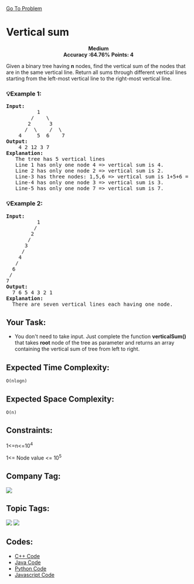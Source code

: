  [Go To Problem](https://www.geeksforgeeks.org/problems/vertical-sum/1)
# Vertical sum
<div align="center">
  <strong>Medium</strong>    
</div>
<div align="center">
       <strong>Accuracy :64.76%</strong>    
               <strong>Points: 4</strong>
</div>

Given a binary tree having **n** nodes, find the vertical sum of the nodes that are in the same vertical line. Return all sums through different vertical lines starting from the left-most vertical line to the right-most vertical line.
### 💡Example 1:
<pre>
<strong>Input:</strong>
          1
        /    \
       2      3
      /  \    /  \
    4     5  6    7
<strong>Output:</strong> 
    4 2 12 3 7
<strong>Explanation:</strong> 
   The tree has 5 vertical lines
   Line 1 has only one node 4 => vertical sum is 4.
   Line 2 has only one node 2 => vertical sum is 2.
   Line-3 has three nodes: 1,5,6 => vertical sum is 1+5+6 = 12.
   Line-4 has only one node 3 => vertical sum is 3.
   Line-5 has only one node 7 => vertical sum is 7.
</pre>
### 💡Example 2:
<pre>
<strong>Input:</strong>
          1
         /
        2
       /
      3
     /
    4
   /
  6
 /
7
<strong>Output:</strong>
  7 6 5 4 3 2 1
<strong>Explanation:</strong>  
  There are seven vertical lines each having one node.
</pre>
## Your Task:
  - You don't need to take input. Just complete the function **verticalSum()** that takes **root** node of the tree as parameter and returns an array containing the vertical sum of tree from left to right.
## Expected Time Complexity:

```O(nlogn)```


## Expected Space Complexity: 
```O(n)```

## Constraints: 
1<=n<=10<sup>4</sup>

1<= Node value <= 10<sup>5</sup>

## Company Tag: 
<p align="left">
<a href="https://www.geeksforgeeks.org/explore/?company[]=Amazon"><img src="https://img.shields.io/badge/Amazon-10000?style=for-the-badge&logo=Amazon&logoColor=&labelColor=FEFAF6&color=090907"/></a>


## Topic Tags:
<p align="left">
   <a href="https://www.geeksforgeeks.org/explore/?category[]=Tree"><img src="https://img.shields.io/badge/Tree-258FFA?style=flat&logo=Tree&logoColor=FF&labelColor=43822C&color=43822C" /></a>
   <a href="https://www.geeksforgeeks.org/explore/?category[]=Data%20Structures"><img src="https://img.shields.io/badge/Data%20Structures-100000?style=flat&logo=Data Structures&logoColor=F7F7F7&labelcolor=2A79D7&color=2A79D7" /></a>
 
## Codes:

 - [C++ Code](https://github.com/HackResist/GeeksForGeeks-POTD/blob/main/05-05-2024/Vertical%20sum.cpp) 
 - [Java Code](https://github.com/HackResist/GeeksForGeeks-POTD/blob/main/05-05-2024/Vertical%20sum.java)
 - [Python Code](https://github.com/HackResist/GeeksForGeeks-POTD/blob/main/05-05-2024/Vertical%20sum.py)
  - [Javascript Code](https://github.com/HackResist/GeeksForGeeks-POTD/blob/main/05-05-2024/Vertical%20sum.js)


 
